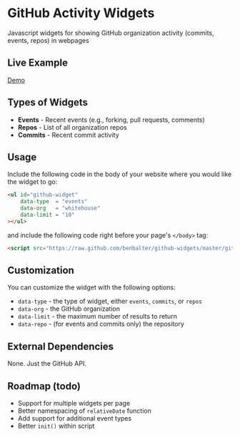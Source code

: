 GitHub Activity Widgets
=======================

Javascript widgets for showing GitHub organization activity (commits, events, repos) in webpages

Live Example
------------

[Demo](http://benbalter.github.com/github-widgets/)

Types of Widgets
----------------

* **Events** - Recent events (e.g., forking, pull requests, comments)
* **Repos** - List of all organization repos
* **Commits** - Recent commit activity

Usage
-----

Include the following code in the body of your website where you would like the widget to go:

```html
<ul id="github-widget"
    data-type  = "events" 
    data-org   = "whitehouse" 
    data-limit = "10" 
></ul>
```

and include the following code right before your page's `</body>` tag:

```html
<script src="https://raw.github.com/benbalter/github-widgets/master/github-widgets.min.js"></script>
```

Customization
-------------

You can customize the widget with the following options:

* `data-type` - the type of widget, either `events`, `commits`, or `repos`
* `data-org` - the GitHub organization
* `data-limit` - the maximum number of results to return
* `data-repo` - (for events and commits only) the repository

External Dependencies
---------------------

None. Just the GitHub API.

Roadmap (todo)
--------------

* Support for multiple widgets per page
* Better namespacing of `relativeDate` function
* Add support for additional event types
* Better `init()` within script